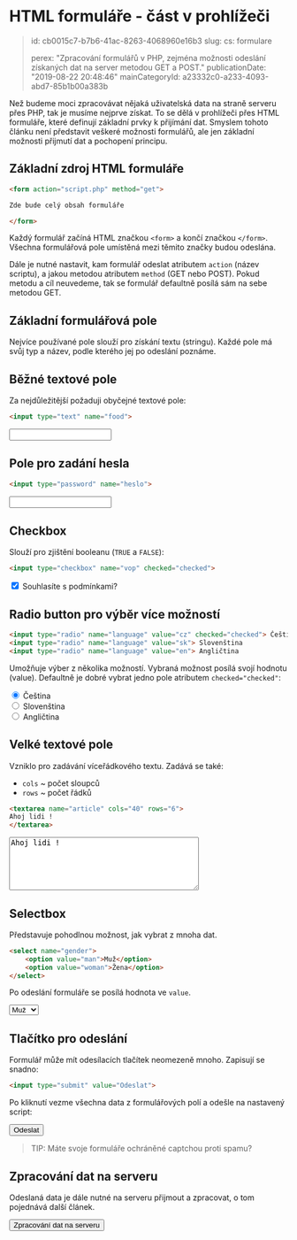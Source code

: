 HTML formuláře - část v prohlížeči
==================================

> id: cb0015c7-b7b6-41ac-8263-4068960e16b3
> slug:
> 	cs: formulare
> 
> perex: "Zpracování formulářů v PHP, zejména možnosti odeslání získaných dat na server metodou GET a POST."
> publicationDate: "2019-08-22 20:48:46"
> mainCategoryId: a23332c0-a233-4093-abd7-85b1b00a383b

Než budeme moci zpracovávat nějaká uživatelská data na straně serveru přes PHP, tak je musíme nejprve získat. To se dělá v prohlížeči přes HTML formuláře, které definují základní prvky k přijímání dat. Smyslem tohoto článku není představit veškeré možnosti formulářů, ale jen základní možnosti přijmutí dat a pochopení principu.

Základní zdroj HTML formuláře
-----------------------------

```html
<form action="script.php" method="get">

Zde bude celý obsah formuláře

</form>
```


Každý formulář začíná HTML značkou `<form>` a končí značkou `</form>`. Všechna formulářová pole umístěná mezi těmito značky budou odeslána.

Dále je nutné nastavit, kam formulář odeslat atributem `action` (název scriptu), a jakou metodou atributem `method` (GET nebo POST). Pokud metodu a cíl neuvedeme, tak se formulář defaultně posílá sám na sebe metodou GET.

Základní formulářová pole
-------------------------

Nejvíce používané pole slouží pro získání textu (stringu). Každé pole má svůj typ a název, podle kterého jej po odeslání poznáme.

Běžné textové pole
------------------

Za nejdůležitější požaduji obyčejné textové pole:

```html
<input type="text" name="food">
```

<input type="text" name="food">

Pole pro zadání hesla
---------------------

```html
<input type="password" name="heslo">
```

<input type="password" name="heslo">

Checkbox
--------

Slouží pro zjištění booleanu (`TRUE` a `FALSE`):

```html
<input type="checkbox" name="vop" checked="checked">
```

<label>
	<input type="checkbox" name="vop" checked="checked"> Souhlasíte s podmínkami?
</label>

Radio button pro výběr více možností
------------------------------------

```html
<input type="radio" name="language" value="cz" checked="checked"> Čeština
<input type="radio" name="language" value="sk"> Slovenština
<input type="radio" name="language" value="en"> Angličtina
```


Umožňuje výber z několika možností. Vybraná možnost posílá svojí hodnotu (value). Defaultně je dobré vybrat jedno pole atributem `checked="checked"`:

<label>
	<input type="radio" name="language" value="cz" checked="checked"> Čeština
</label><br>
<label>
	<input type="radio" name="language" value="sk"> Slovenština
</label><br>
<label>
	<input type="radio" name="language" value="en"> Angličtina
</label>

Velké textové pole
------------------

Vzniklo pro zadávání víceřádkového textu. Zadává se také:

- `cols` ~ počet sloupců
- `rows` ~ počet řádků

```html
<textarea name="article" cols="40" rows="6">
Ahoj lidi !
</textarea>
```

<textarea name="article" cols="40" rows="6">
Ahoj lidi !
</textarea>

Selectbox
---------

Představuje pohodlnou možnost, jak vybrat z mnoha dat.

```html
<select name="gender">
	<option value="man">Muž</option>
	<option value="woman">Žena</option>
</select>
```

Po odeslání formuláře se posílá hodnota ve `value`.

<select name="gender">
	<option value="man">Muž</option>
	<option value="woman">Žena</option>
</select>

Tlačítko pro odeslání
---------------------

Formulář může mít odesílacích tlačítek neomezeně mnoho. Zapisují se snadno:

```html
<input type="submit" value="Odeslat">
```

Po kliknutí vezme všechna data z formulářových polí a odešle na nastavený script:

<input type="submit" value="Odeslat">

<br>

> TIP: Máte svoje formuláře ochráněné captchou proti spamu?

Zpracování dat na serveru
-------------------------

Odeslaná data je dále nutné na serveru přijmout a zpracovat, o tom pojednává další článek.

<a href="/formulare-2">
	<button class="btn btn-success">Zpracování dat na serveru</button>
</a>
